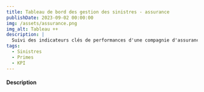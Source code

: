 ```yaml
---
title: Tableau de bord des gestion des sinistres - assurance
publishDate: 2023-09-02 00:00:00
img: /assets/assurance.png
img_alt: Tableau ++
description: |
  Suivi des indicateurs clés de performances d'une compagnie d'assurance (KPIs). 
tags:
  - Sinistres
  - Primes
  - KPI 
---
```


#### Description 